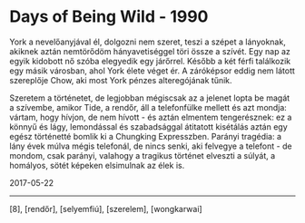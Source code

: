 # Days of Being Wild - 1990

York a nevelőanyjával él, dolgozni nem szeret, teszi a szépet a lányoknak, akiknek aztán nemtörődöm hányavetiséggel töri össze a szívét. Egy nap az egyik kidobott nő szóba elegyedik egy járőrrel. Később a két férfi találkozik egy másik városban, ahol York élete véget ér. A záróképsor eddig nem látott szereplője Chow, aki most York pénzes alteregójának tűnik.

Szeretem a történetet, de legjobban mégiscsak az a jelenet lopta be magát a szívembe, amikor Tide, a rendőr, áll a telefonfülke mellett és azt mondja: vártam, hogy hívjon, de nem hívott - és aztán elmentem tengerésznek: ez a könnyű és lágy, lemondással és szabadsággal átitatott kisétálás aztán egy egész történetté bomlik ki a Chungking Expresszben. Parányi tragédia: a lány évek múlva mégis telefonál, de nincs senki, aki felvegye a telefont - de mondom, csak parányi, valahogy a tragikus történet elveszti a súlyát, a homályos, sötét képeken elsimulnak az élek is.

2017-05-22

----

[8], [rendőr], [selyemfiú], [szerelem], [wongkarwai]
